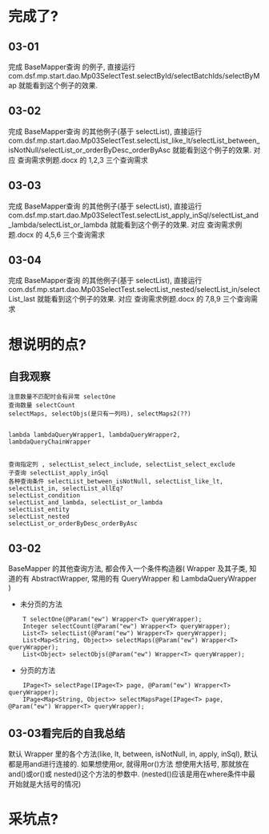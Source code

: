 # 完成了?
## 03-01
完成 BaseMapper查询 的例子, 直接运行 com.dsf.mp.start.dao.Mp03SelectTest.selectById/selectBatchIds/selectByMap 就能看到这个例子的效果.

## 03-02
完成 BaseMapper查询 的其他例子(基于 selectList), 直接运行 com.dsf.mp.start.dao.Mp03SelectTest.selectList_like_lt/selectList_between_isNotNull/selectList_or_orderByDesc_orderByAsc 就能看到这个例子的效果.
对应 查询需求例题.docx 的 1,2,3 三个查询需求

## 03-03
完成 BaseMapper查询 的其他例子(基于 selectList), 直接运行 com.dsf.mp.start.dao.Mp03SelectTest.selectList_apply_inSql/selectList_and_lambda/selectList_or_lambda 就能看到这个例子的效果.
对应 查询需求例题.docx 的 4,5,6 三个查询需求

## 03-04
完成 BaseMapper查询 的其他例子(基于 selectList), 直接运行 com.dsf.mp.start.dao.Mp03SelectTest.selectList_nested/selectList_in/selectList_last 就能看到这个例子的效果.
对应 查询需求例题.docx 的 7,8,9 三个查询需求




# 想说明的点?
## 自我观察
```
注意数量不匹配时会有异常 selectOne
查询数量 selectCount
selectMaps, selectObjs(是只有一列吗), selectMaps2(??)


lambda lambdaQueryWrapper1, lambdaQueryWrapper2, lambdaQueryChainWrapper


查询指定列 , selectList_select_include, selectList_select_exclude
子查询 selectList_apply_inSql
各种查询条件 selectList_between_isNotNull, selectList_like_lt, selectList_in, selectList_allEq?
selectList_condition
selectList_and_lambda, selectList_or_lambda
selectList_entity
selectList_nested
selectList_or_orderByDesc_orderByAsc
```
## 03-02
BaseMapper 的其他查询方法, 都会传入一个条件构造器( Wrapper 及其子类, 知道的有 AbstractWrapper, 常用的有 QueryWrapper 和 LambdaQueryWrapper )
* 未分页的方法
```
    T selectOne(@Param("ew") Wrapper<T> queryWrapper);
    Integer selectCount(@Param("ew") Wrapper<T> queryWrapper);
    List<T> selectList(@Param("ew") Wrapper<T> queryWrapper);
    List<Map<String, Object>> selectMaps(@Param("ew") Wrapper<T> queryWrapper);
    List<Object> selectObjs(@Param("ew") Wrapper<T> queryWrapper);
```

* 分页的方法
```
    IPage<T> selectPage(IPage<T> page, @Param("ew") Wrapper<T> queryWrapper);
    IPage<Map<String, Object>> selectMapsPage(IPage<T> page, @Param("ew") Wrapper<T> queryWrapper);
```

## 03-03看完后的自我总结
默认 Wrapper 里的各个方法(like, lt, between, isNotNull, in, apply, inSql), 默认都是用and进行连接的.
如果想使用or, 就得用or()方法
想使用大括号, 那就放在and()或or()或 nested()这个方法的参数中. (nested()应该是用在where条件中最开始就是大括号的情况)

# 采坑点?